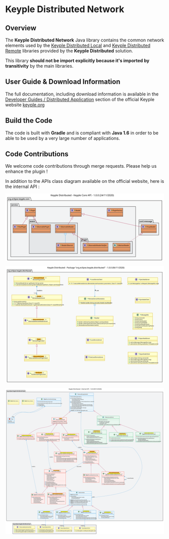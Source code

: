 # Keyple Distributed Network

## Overview

The **Keyple Distributed Network** Java library contains the common network elements used by the [Keyple Distributed Local](../local/README.md) and [Keyple Distributed Remote](../remote/README.md) libraries provided by the **Keyple Distributed** solution.

This library **should not be import explicitly because it's imported by transitivity** by the main libraries.

## User Guide & Download Information

The full documentation, including download information is available in the [Developer Guides / Distributed Application](https://keyple.org/docs/developer-guide/distributed-application/) section of the official Keyple website [keyple.org](https://keyple.org)

## Build the Code

The code is built with **Gradle** and is compliant with **Java 1.6** in order to be able to be used by a very large number of applications.

## Code Contributions

We welcome code contributions through merge requests. Please help us enhance the plugin !

In addition to the APIs class diagram available on the official website, here is the internal API :

![Remote_Class_Internal_KeypleCore_API](resources/uml/class/Remote_Class_Internal_KeypleCore_API.svg)

![Remote_Class_Internal_Package_Distributed_API](resources/uml/class/Remote_Class_Internal_Package_Distributed_API.svg)

![Remote_Class_Internal_Package_DistributedImpl_API](resources/uml/class/Remote_Class_Internal_Package_DistributedImpl_API.svg)
